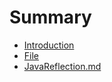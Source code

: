 # Summary

* [Introduction](README.md)
* [File](file.md)
* [JavaReflection.md](JavaReflection.md)



